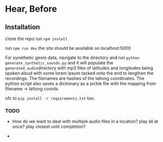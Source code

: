 # Hear, Before

## Installation

clone the repo
run `npm install`

run `npm run dev` the site should be available on localhost:5000


For synethetic geom data, navigate to the directory and run `python generate_synthetic_sounds.py` and it will populate the `generated_audio`directory with mp3 files of latitudes and longitudes being spoken aloud with some lorem ipsum tacked onto the end to lengthen the recordings. The filenames are hashes of the latlong coordinates. The python script also saves a dictionary as a pickle file with the mapping from filename -> latlong coords.

ofc to `pip install -r requirements.txt` too.
### TODO
* How do we want to deal with multiple audio files in a location? play all at once? play closest until completion?

* 